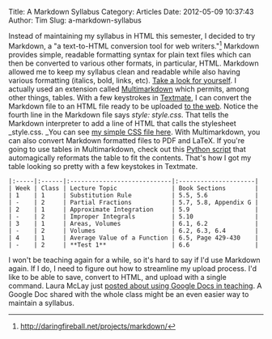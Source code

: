 Title: A Markdown Syllabus
Category: Articles
Date: 2012-05-09 10:37:43
Author: Tim
Slug: a-markdown-syllabus

Instead of maintaining my syllabus in HTML this semester, I decided to try Markdown, a "a text-to-HTML conversion tool for web writers."[^1markdown] Markdown provides simple, readable formatting syntax for plain text files which can then be converted to various other formats, in particular, HTML. Markdown allowed me to keep my syllabus clean and readable while also having various formatting (italics, bold, links, etc). [Take a look for yourself](http://www4.ncsu.edu/~tdhopper/stiglerdiet/MultimarkdownSyllabus.txt). I actually used an extension called [Multimarkdown](http://fletcherpenney.net/multimarkdown/) which permits, among other things, tables. With a few keystrokes in [Textmate](http://macromates.com/), I can convert the Markdown file to an HTML file ready to be uploaded [to the web](http://www4.ncsu.edu/~tdhopper/stiglerdiet/MultimarkdownSyllabus.html). Notice the fourth line in the Markdown file says _style: style.css_. That tells the Markdown interpreter to add a line of HTML that calls the stylesheet _style.css. _You can see [my simple CSS file here](http://www4.ncsu.edu/~tdhopper/stiglerdiet/style.css). With Multimarkdown, you can also convert Markdown formatted files to PDF and LaTeX. If you're going to use tables in Multimarkdown, check out this [Python script](http://www.leancrew.com/all-this/2008/08/tables-for-markdown-and-textmate/) that automagically reformats the table to fit the contents. That's how I got my table looking so pretty with a few keystokes in Textmate.

    |:-----|:------|:----------------------------|:---------------------|
    | Week | Class | Lecture Topic               | Book Sections        |
    | 1    | 1     | Substitution Rule           | 5.5, 5.6             |
    | -    | 2     | Partial Fractions           | 5.7, 5.8, Appendix G |
    | 2    | 1     | Approximate Integration     | 5.9                  |
    | -    | 2     | Improper Integrals          | 5.10                 |
    | 3    | 1     | Areas, Volumes              | 6.1, 6.2             |
    | -    | 2     | Volumes                     | 6.2, 6.3, 6.4        |
    | 4    | 1     | Average Value of a Function | 6.5, Page 429-430    |
    | -    | 2     | **Test 1**                  | 6.6                  |

I won't be teaching again for a while, so it's hard to say if I'd use Markdown again. If I do, I need to figure out how to streamline my upload process. I'd like to be able to save, convert to HTML, and upload with a single command. Laura McLay just [posted about using Google Docs in teaching](http://punkrockor.wordpress.com/2012/05/04/google-docs-are-a-great-teaching-tool/). A Google Doc shared with the whole class might be an even easier way to maintain a syllabus.

[^1markdown]: http://daringfireball.net/projects/markdown/
